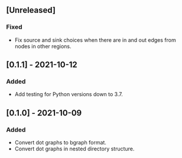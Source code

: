 ## [Unreleased]

### Fixed
- Fix source and sink choices when there are in and out edges from nodes in other regions.

## [0.1.1] - 2021-10-12

### Added
- Add testing for Python versions down to 3.7.

## [0.1.0] - 2021-10-09

### Added
- Convert dot graphs to bgraph format.
- Convert dot graphs in nested directory structure.
